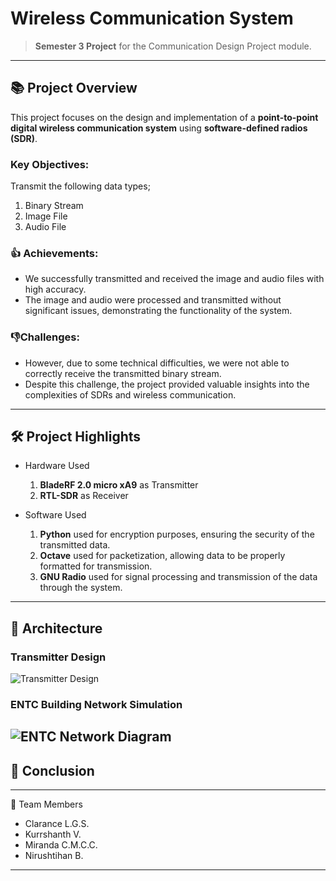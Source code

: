 # Wireless Communication System 

> **Semester 3 Project** for the Communication Design Project module.

---

## 📚 **Project Overview**  
This project focuses on the design and implementation of a **point-to-point digital wireless communication system** using **software-defined radios (SDR)**.  

### **Key Objectives**:
Transmit the following data types;
1. Binary Stream
2. Image File
3. Audio File

### 👍 **Achievements**:
- We successfully transmitted and received the image and audio files with high accuracy.
- The image and audio were processed and transmitted without significant issues, demonstrating the functionality of the system.

### 👎**Challenges**:
- However, due to some technical difficulties, we were not able to correctly receive the transmitted binary stream.
- Despite this challenge, the project provided valuable insights into the complexities of SDRs and wireless communication.
  
---

## 🛠️ **Project Highlights**
- Hardware Used
  1. **BladeRF 2.0 micro xA9** as Transmitter
  2. **RTL-SDR** as Receiver
       
- Software Used
  1. **Python** used for encryption purposes, ensuring the security of the transmitted data.
  2. **Octave** used for packetization, allowing data to be properly formatted for transmission.
  3. **GNU Radio** used for signal processing and transmission of the data through the system. 

---

## 🔧 **Architecture**
### **Transmitter Design**  
![Transmitter Design](Images/Transmitter.jpeg)
### **ENTC Building Network Simulation**  
![ENTC Network Diagram](Images/ENTC_Network.png)  
---

## 🚀 **Conclusion**


---

📜 Team Members
- Clarance L.G.S.
- Kurrshanth V.
- Miranda C.M.C.C.
- Nirushtihan B.

---
